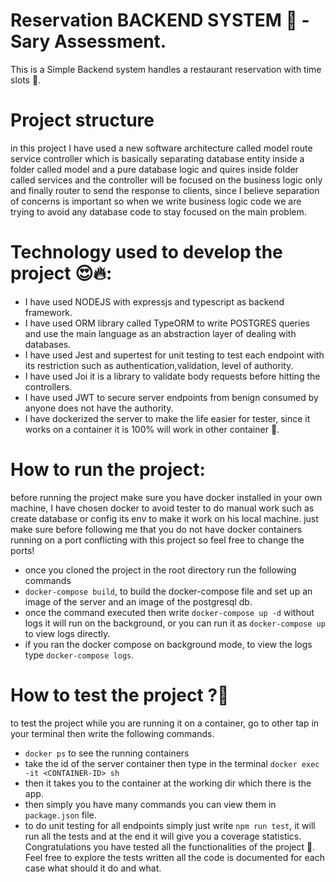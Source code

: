 # Reservation BACKEND SYSTEM 🚀 - Sary Assessment.
This is a Simple Backend system handles a restaurant reservation with time slots 🌮.

# Project structure 
in this project I have used a new software architecture called model route service controller which is basically separating database entity
inside a folder called model and a pure database logic and quires inside folder called services and the controller will be focused on the business logic only and finally router to 
send the response to clients, since I believe separation of concerns is important so when we write business logic code we are trying to avoid any database code to stay focused on the main problem.

# Technology used to develop the project 😍🔥:
* I have used NODEJS with expressjs and typescript as backend framework.
* I have used ORM library called TypeORM to write POSTGRES queries and use the main language as an abstraction layer of dealing with databases.
* I have used Jest and supertest for unit testing to test each endpoint with its restriction such as authentication,validation, level of authority.
* I have used Joi it is a library to validate body requests before hitting the controllers.
* I have used JWT to secure server endpoints from benign consumed by anyone does not have the authority.
* I have dockerized the server to make the life easier for tester, since it works on a container it is 100% will work in other container 🐳.

# How to run the project: 
 before running the project make sure you have docker installed in your own machine,
 I have chosen docker to avoid tester to do manual work such as create database or config its env to make it work on his local machine.
 just make sure before following me that you do not have docker containers running on a port conflicting with this project so feel free to change the ports!
 * once you cloned the project in the root directory run the following commands
 * `docker-compose build`, to build the docker-compose file and set up an image of the server and an image of the postgresql db.
 * once the command executed then write `docker-compose up -d` without logs it will run on the background, or you can run it as `docker-compose up` to view logs directly.
 * if you ran the docker compose on background mode, to view the logs type `docker-compose logs`.


# How to test the project ?🐳
to test the project while you are running it on a container, go to other tap in your terminal then write the following commands.
* `docker ps` to see the running containers
* take the id of the server container then type in the terminal `docker exec -it <CONTAINER-ID> sh`
* then it takes you to the container at the working dir which there is the app.
* then simply you have many commands you can view them in `package.json` file.
* to do unit testing for all endpoints simply just write `npm run test`, it will run all the tests and at the end it will give you a coverage statistics.
Congratulations you have tested all the functionalities of the project 🤩.
Feel free to explore the tests written all the code is documented for each case what should it do and what.



